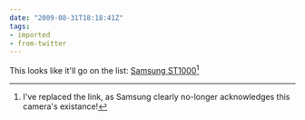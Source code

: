 ```yaml
---
date: "2009-08-31T18:18:41Z"
tags:
- imported
- from-twitter
---
```

This looks like it'll go on the list: [Samsung ST1000](https://www.photographyblog.com/reviews/samsung_st1000_review)[^1]

[^1]: I've replaced the link, as Samsung clearly no-longer acknowledges this camera's existance!
